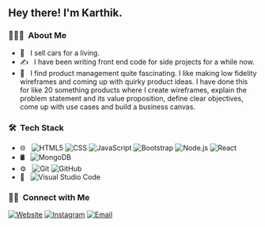 
<h2> Hey there! I'm Karthik.</h2>

<h3> 👨🏻‍💻 &nbsp;About Me </h3>

- 💼 &nbsp; I sell cars for a living.
- ✍️ &nbsp; I have been writing front end code for side projects for a while now.
- 🤔 &nbsp; I find product management quite fascinating. I like making low fidelity wireframes and coming up with quirky product ideas. I have done this for like 20 something products where I create wireframes, explain the problem statement and its value proposition, define clear objectives, come up with use cases and build a business canvas.


<h3> 🛠 &nbsp;Tech Stack</h3>

- 🌐 &nbsp;
  ![HTML5](https://img.shields.io/badge/-HTML5-333333?style=flat&logo=HTML5)
  ![CSS](https://img.shields.io/badge/-CSS-333333?style=flat&logo=CSS3&logoColor=1572B6)
  ![JavaScript](https://img.shields.io/badge/-JavaScript-333333?style=flat&logo=javascript)
  ![Bootstrap](https://img.shields.io/badge/-Bootstrap-333333?style=flat&logo=bootstrap&logoColor=563D7C)
  ![Node.js](https://img.shields.io/badge/-Node.js-333333?style=flat&logo=node.js)
  ![React](https://img.shields.io/badge/-React-333333?style=flat&logo=react)
- 🛢 &nbsp;
  ![MongoDB](https://img.shields.io/badge/-MongoDB-333333?style=flat&logo=mongodb)
- ⚙️ &nbsp;
  ![Git](https://img.shields.io/badge/-Git-333333?style=flat&logo=git)
  ![GitHub](https://img.shields.io/badge/-GitHub-333333?style=flat&logo=github)
- 🔧 &nbsp;
  ![Visual Studio Code](https://img.shields.io/badge/-Visual%20Studio%20Code-333333?style=flat&logo=visual-studio-code&logoColor=007ACC)

<h3> 🤝🏻 &nbsp;Connect with Me </h3>

<p align="center">

<a href="https://karthikperformante.com/"><img alt="Website" src="https://img.shields.io/badge/Website-karthikperformante.com-blue?style=flat-square&logo=google-chrome"></a>
<a href="https://www.instagram.com/karthik2502/"><img alt="Instagram" src="https://img.shields.io/badge/Instagram-karthik2502_-blue?style=flat-square&logo=instagram"></a>
<a href="mailto:karthik2502@protonmail.com"><img alt="Email" src="https://img.shields.io/badge/Email-karthik2502@protonmail.com-blue?style=flat-square&logo=gmail"></a>
</p>
